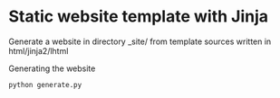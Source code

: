 # Static website template with Jinja

Generate a website in directory _site/ from template sources written in html/jinja2/lhtml

Generating the website
```
python generate.py
```


